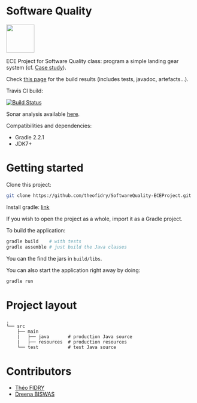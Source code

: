 Software Quality
================

<a href="http://www.ece.fr">
    <img src="http://upload.wikimedia.org/wikipedia/fr/thumb/f/f8/Logo_ECE_Paris.svg/1024px-Logo_ECE_Paris.svg.png" width="auto" height="75px" />
</a>

ECE Project for Software Quality class: program a simple landing gear system (cf. [Case study](https://github.com/theofidry/Software-Quality/blob/master/Case%20study.pdf)).

Check [this page](http://theofidry.github.io/SoftwareQuality-ECEProject) for the build results (includes tests, javadoc, artefacts...).

Travis CI build:

[![Build Status](https://travis-ci.org/theofidry/SoftwareQuality-ECEProject.svg?branch=master)](https://travis-ci.org/theofidry/SoftwareQuality-ECEProject)

Sonar analysis available [here](http://87.98.155.63:9000/dashboard/index/14).

Compatibilities and dependencies:

* Gradle 2.2.1
* JDK7+

# Getting started

Clone this project:

```bash
git clone https://github.com/theofidry/SoftwareQuality-ECEProject.git
```

Install gradle: [link](http://www.gradle.org/installation)

If you wish to open the project as a whole, import it as a Gradle project.

To build the application:

```bash
gradle build    # with tests
gradle assemble # just build the Java classes
```

You can the find the jars in `build/libs`.

You can also start the application right away by doing:
```bash
gradle run
```

# Project layout

```
.
└── src                
    ├── main           
    |   ├── java       # production Java source
    |   ├── resources  # production resources
    └── test           # test Java source
```

# Contributors

* [Théo FIDRY](https://github.com/theofidry)
* [Dreena BISWAS](https://github.com/dreenabiswas)
